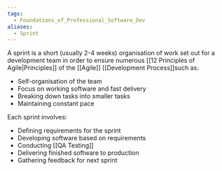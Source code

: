 ```yaml
---
tags:
  - Foundations_of_Professional_Software_Dev
aliases:
  - Sprint
---
```

A sprint is a short (usually 2-4 weeks) organisation of work set out for a development team in order to ensure numerous [[12 Principles of Agile|Principles]] of the [[Agile]] [[Development Process]]such as:
- Self-organisation of the team
- Focus on working software and fast delivery
- Breaking down tasks into smaller tasks
- Maintaining constant pace

Each sprint involves:
- Defining requirements for the sprint
- Developing software based on requirements
- Conducting [[QA Testing]]
- Delivering finished software to production
- Gathering feedback for next sprint